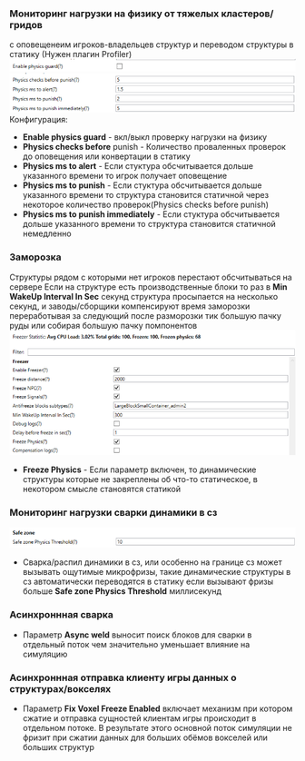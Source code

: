 ### Мониторинг нагрузки на физику от тяжелых кластеров/гридов
с оповещенеим игроков-владельцев структур и переводом структуры в статику 
(Нужен плагин Profiler)
![img_1.png](img_1.png)
![img.png](img.png)
Конфигурация:
 * **Enable physics guard** - вкл/выкл проверку нагрузки на физику
 * **Physics checks before** punish - Количество проваленных проверок до оповещения или конвертации в статику
 * **Physics ms to alert** - Если стуктура обсчитывается дольше указанного времени то игрок получает оповещение
 * **Physics ms to punish** - Если стуктура обсчитывается дольше указанного времени то структура становится статичной через некоторое количество проверок(Physics checks before punish)
 * **Physics ms to punish immediately** - Если стуктура обсчитывается дольше указанного времени то структура становится статичной немедленно

### Заморозка
Структуры рядом с которыми нет игроков перестают обсчитываться на сервере
Если на структуре есть производственные блоки то раз в **Min WakeUp Interval In Sec** секунд структура просыпается на несколько секунд,
и заводы/сборщики компенсируют время заморозки переработывая за следующий после разморозки тик большую пачку руды или собирая большую пачку помпонентов  
![img_2.png](img_2.png)

 * **Freeze Physics** - Если параметр включен, то динамические структуры которые 
не закреплены об что-то статическое, в некотором смысле становятся статикой

### Мониторинг нагрузки сварки динамики в сз
![img_3.png](img_3.png)
 * Сварка/распил динамики в сз, или особенно на границе сз может вызывать ощутимые микрофризы, 
такие динамические структуры в сз автоматически переводятся в статику если вызывают фризы больше **Safe zone Physics Threshold** миллисекунд

### Асинхроннная сварка
 * Параметр **Async weld** выносит поиск блоков для сварки в отдельный поток чем значительно уменьшает влияние на симуляцию

### Асинхроннная отправка клиенту игры данных о структурах/вокселях
 * Параметр **Fix Voxel Freeze Enabled** включает механизм при котором сжатие и отправка сущностей клиентам игры происходит в отдельном потоке.
В результате этого основной поток симуляции не фризит при сжатии данных для больших обёмов вокселей или больших структур
